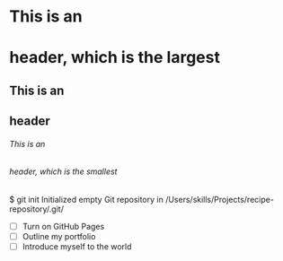 # This is an <h1> header, which is the largest
## This is an <h2> header
###### This is an <h6> header, which is the smallest

$ git init
Initialized empty Git repository in /Users/skills/Projects/recipe-repository/.git/


- [ ] Turn on GitHub Pages
- [ ] Outline my portfolio
- [ ] Introduce myself to the world

